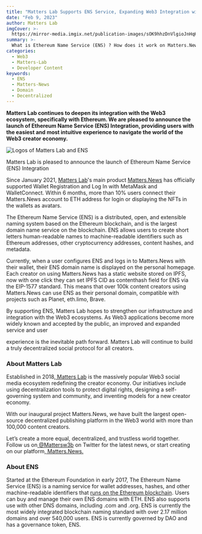 ```yaml
---
title: "Matters Lab Supports ENS Service, Expanding Web3 Integration with Ethereum Ecosystem"
date: "Feb 9, 2023"
author: Matters Lab
imgCover: >-
  https://mirror-media.imgix.net/publication-images/sOK9hhzDnVlgioJnHqHlt.jpeg?height=2500&width=5000&h=2500&w=5000&auto=compress
summary: >-
  What is Ethereum Name Service (ENS) ? How does it work on Matters.News personal homepage? Matters Lab announces its  integration of ENS service goes live, providing users with the easiest and most intuitive experience to navigate the world of the Web3 creator economy.
categories:
  - Web3
  - Matters-Lab
  - Developer Content
keywords:
  - ENS
  - Matters-News
  - Domain
  - Decentralized
---
```


**Matters Lab continues to deepen its integration with the Web3 ecosystem, specifically with Ethereum. We are pleased to announce the launch of Ethereum Name Service (ENS) Integration, providing users with the easiest and most intuitive experience to navigate the world of the Web3 creator economy.**

![Logos of Matters Lab and ENS](https://images.mirror-media.xyz/publication-images/UXYW5B9TuYphhtANEf2ZP.jpg?height=2813&width=5000)
<figcaption>Matters Lab is pleased to announce the launch of Ethereum Name Service (ENS) Integration</figcaption>

Since January 2021, [Matters Lab](https://matters-lab.io)'s main product [Matters.News](https://matters.news) has officially supported Wallet Registration and Log In with MetaMask and WalletConnect. Within 6 months, more than 10% users connect their Matters.News account to ETH address for login or displaying the NFTs in the wallets as avatars.

The Ethereum Name Service (ENS) is a distributed, open, and extensible naming system based on the Ethereum blockchain, and is the largest domain name service on the blockchain. ENS allows users to create short letters human-readable names to machine-readable identifiers such as Ethereum addresses, other cryptocurrency addresses, content hashes, and metadata.

Currently, when a user configures ENS and logs in to Matters.News with their wallet, their ENS domain name is displayed on the personal homepage. Each creator on using Matters.News has a static website stored on IPFS, now with one click they can set IPFS CID as contenthash field for ENS via the EIP-1577 standard. This means that over 100k content creators using Matters.News can use ENS as their personal domain, compatible with projects such as Planet, eth.limo, Brave.

By supporting ENS, Matters Lab hopes to strengthen our infrastructure and integration with the Web3 ecosystems. As Web3 applications become more widely known and accepted by the public, an improved and expanded service and user

experience is the inevitable path forward. Matters Lab will continue to build a truly decentralized social protocol for all creators.

### About Matters Lab

Established in 2018,[ Matters Lab](http://matters-lab.io/) is the massively popular Web3 social media ecosystem redefining the creator economy. Our initiatives include using decentralization tools to protect digital rights, designing a self-governing system and community, and inventing models for a new creator economy.

With our inaugural project Matters.News, we have built the largest open-source decentralized publishing platform in the Web3 world with more than 100,000 content creators.

Let’s create a more equal, decentralized, and trustless world together. Follow us on[ @Mattersw3b](https://twitter.com/Mattersw3b) on Twitter for the latest news, or start creating on our platform,[ Matters.News.](http://matters.news/login)

### About ENS

Started at the Ethereum Foundation in early 2017, The Ethereum Name Service (ENS) is a naming service for wallet addresses, hashes, and other machine-readable identifiers that [runs on the Ethereum blockchain](https://medium.com/the-ethereum-name-service/why-ens-uses-ethereum-and-eth-not-a-bespoke-blockchain-and-token-36f86727e71f). Users can buy and manage their own ENS domains with ETH. ENS also supports use with other DNS domains, including .com and .org. ENS is currently the most widely integrated blockchain naming standard with over 2.17 million domains and over 540,000 users. ENS is currently governed by DAO and has a governance token, ENS.
